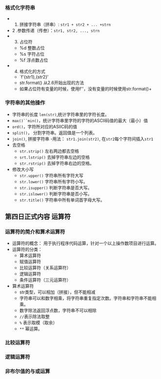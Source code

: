 ### 格式化字符串  
  - 1. 拼接字符串（拼串）: `str1 + str2 + ... +strn`
  - 2 .参数传递（传叁）：`str1, str2, ..., strn`
  - 3. 占位符
    - %d 整数占位
    - %s 字符占位
    - %f 浮点数占位
  - 4. 格式化的方式
    - `f'{str1},{str2}'
    - str.format() 从2.6开始出现的方法
    - 如果占位符有变量的时候，使用f''，没有变量的时候使用str.format()+
### 字符串的其他操作  
  - 字符串的长度 `len(str)`,统计字符串里的字符长度。
  - `max()``min()`，统计字符串里字符的字符的ASCII码值的最大（最小）值
  - `ord()`，字符所对应的ASIIC码的值
  - `split()`， 分割字符串。返回值是一个列表。
  - `join()`, 拼接字符串
    -用法： `str1.join(str2)`, 在`str2`每个字符间插入`str1`
  - 去空格
    - `str.strip()` 左右两边都去空格
    - `srt.lstrip()` 去掉字符串左边的空格
    - `str.rstrip()` 去掉字符串右边的空格。
  - 修改大小写
    - `str.upper()` 字符串所有字符大写
    - `str.lower()` 字符串所有字符小写。
    - `str.isupper()` 判断字符串是否大写。
    - `str.islower()` 判断字符串是否小写。
    - `str.title()` 字符串中所有单词首字母大写。

## 第四日正式内容 运算符
### 运算符的简介和算术运算符  
  - 运算符的概念： 用于执行程序代码运算，针对一个以上操作数项目进行运算。
  - 运算符的分类：
    - 算术运算符
    - 赋值运算符
    - 比较运算符（关系运算符）
    - 逻辑运算符
    - 条件运算符（三元运算符）
  - 算术运算符
    - str类型，可以相加（拼接），但不能相减
    - 字符串可以和数字相乘，将字符串重复指定次数。字符串和字符串不能相乘。
    - 数字除法返回浮点数，字符串不可以相除
    - `//`表示除法取整
    - `%` 表示取模（取余）
    - `**` 幂运算。
### 比较运算符  



### 逻辑运算符  


### 非布尔值的与或运算  


